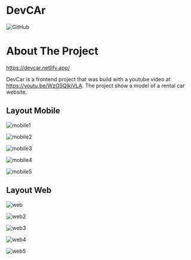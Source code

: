 # DevCAr

![GitHub](https://img.shields.io/github/license/gilrsantana/DevCar)

# About The Project

https://devcar.netlify.app/

DevCar is a frontend project that was build with a youtube video at https://youtu.be/WzO5QlkjVLA.
The project show a model of a rental car website.

## Layout Mobile
![mobile1](Img/Views/mobile-view.png)       

![mobile2](Img/Views/mobile-view2.png) 

![mobile3](Img/Views/mobile-view3.png)      

![mobile4](Img/Views/mobile-view4.png) 

![mobile5](Img/Views/mobile-view5.png) 



## Layout Web
![web](Img/Views/website-view.png)

![web2](Img/Views/website-view2.png)

![web3](Img/Views/website-view3.png)

![web4](Img/Views/website-view4.png)

![web5](Img/Views/website-view5.png)

